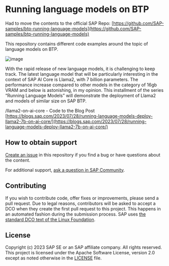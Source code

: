 # Running language models on BTP

Had to move the contents to the official SAP Repo: [https://github.com/SAP-samples/btp-running-language-models](https://github.com/SAP-samples/btp-running-language-models)

This repository contains different code examples around the topic of language models on BTP.

![image](https://github.com/SAP-samples/btp-running-language-models/assets/43045151/2e898963-4933-485c-bdc2-481c3b9b254b)


With the rapid release of new language models, it is challenging to keep track. The latest language model that will be particularly interesting in the context of SAP AI Core is Llama2, with 7 billion parameters. The performance increase compared to other models in the category of 16gb VRAM and below is astonishing, in my opinion. This installment of the series “Running Language Models” will demonstrate the deployment of Llama2 and models of similar size on SAP BTP.

/llama2-on-ai-core - Code to the Blog Post [https://blogs.sap.com/2023/07/28/running-language-models-deploy-llama2-7b-on-ai-core/](https://blogs.sap.com/2023/07/28/running-language-models-deploy-llama2-7b-on-ai-core/)


## How to obtain support
[Create an issue](https://github.com/SAP-samples/running-language-models/issues) in this repository if you find a bug or have questions about the content.
 
For additional support, [ask a question in SAP Community](https://answers.sap.com/questions/ask.html).

## Contributing
If you wish to contribute code, offer fixes or improvements, please send a pull request. Due to legal reasons, contributors will be asked to accept a DCO when they create the first pull request to this project. This happens in an automated fashion during the submission process. SAP uses [the standard DCO text of the Linux Foundation](https://developercertificate.org/).

## License
Copyright (c) 2023 SAP SE or an SAP affiliate company. All rights reserved. This project is licensed under the Apache Software License, version 2.0 except as noted otherwise in the [LICENSE](LICENSE) file.

